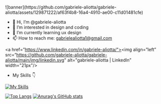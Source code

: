 <p align=”center”>
![banner](https://github.com/gabriele-aliotta/gabriele-aliotta/assets/129871222/af63f4b8-16a4-4910-ae00-c11d01481cfe)
</p>

- 👋 Hi, I’m @gabriele-aliotta
- 👀 I’m interested in design and coding
- 🌱 I’m currently learning ux design
- 📫 How to reach me: gabrielealiotta1@gmail.com

<a href=”https://www.linkedin.com/in/gabriele-aliotta/"><img align=”left” src=”https://github.com/gabriele-aliotta/gabriele-aliotta/main/img/linkedin.svg" alt="gabriele-aliotta | LinkedIn” width="21px"/></a>

- My Skills 👇

[![My Skills](https://skillicons.dev/icons?i=html,css,js,vscode,figma,ai,ps)](https://skillicons.dev)

[![Top Langs](https://github-readme-stats.vercel.app/api/top-langs/?username=anuraghazra&layout=donut)](https://github.com/anuraghazra/github-readme-stats)
[![Anurag's GitHub stats](https://github-readme-stats.vercel.app/api?username=gabriele-aliotta&show_icons=true&theme=standard)](https://github.com/anuraghazra/github-readme-stats)

